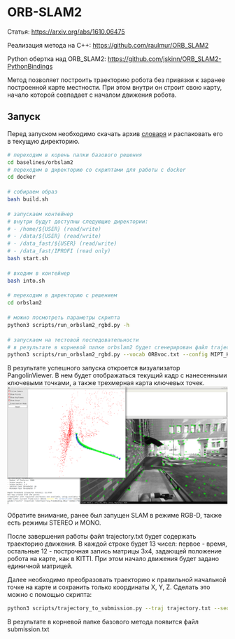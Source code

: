 # ORB-SLAM2

Статья: https://arxiv.org/abs/1610.06475

Реализация метода на C++: https://github.com/raulmur/ORB_SLAM2

Python обертка над ORB_SLAM2: https://github.com/jskinn/ORB_SLAM2-PythonBindings

Метод позволяет построить траекторию робота без привязки к заранее построенной карте местности. При этом внутри он строит свою карту, начало которой совпадает с началом движения робота.

## Запуск

Перед запуском необходимо скачать архив [словаря](https://github.com/raulmur/ORB_SLAM2/blob/master/Vocabulary/ORBvoc.txt.tar.gz) и распаковать его в текущую директорию.

```bash
# переходим в корень папки базового решения
cd baselines/orbslam2
# переходим в директорию со скриптами для работы с docker
cd docker

# собираем образ
bash build.sh

# запускаем контейнер
# внутри будут доступны следующие директории:
# - /home/${USER} (read/write)
# - /data/${USER} (read/write)
# - /data_fast/${USER} (read/write)
# - /data_fast/IPROFI (read only)
bash start.sh

# входим в контейнер
bash into.sh

# переходим в директорию с решением
cd orbslam2

# можно посмотреть параметры скрипта
python3 scripts/run_orbslam2_rgbd.py -h

# запускаем на тестовой последовательности
# в результате в корневой папке orbslam2 будет сгенерирован файл trajectory.txt с траекторией робота
python3 scripts/run_orbslam2_rgbd.py --vocab ORBvoc.txt --config MIPT_Husky.yaml --seq /data_fast/IPROFI/test/2021-03-27-03-30-47/
```

В результате успешного запуска откроется визуализатор PangolinViewer. В нем будет отображаться текущий кадр с нанесенными ключевыми точками, а также трехмерная карта ключевых точек.
![pangolin](imgs/pangolin.png)

Обратите внимание, ранее был запущен SLAM в режиме RGB-D, также есть режимы STEREO и MONO.

После завершения работы файл trajectory.txt будет содержать траекторию движения. В каждой строке будет 13 чисел: первое - время, остальные 12 - построчная запись матрицы 3x4, задающей положение робота на карте, как в KITTI. При этом начало движения будет задано единичной матрицей.

Далее необходимо преобразовать траекторию к правильной начальной точке на карте и сохранить только координаты X, Y, Z. Сделать это можно с помощью скрипта:

```bash
python3 scripts/trajectory_to_submission.py --traj trajectory.txt --seq /data_fast/IPROFI/test/2021-03-27-03-30-47/
```
В результате в корневой папке базового метода появится файл submission.txt
